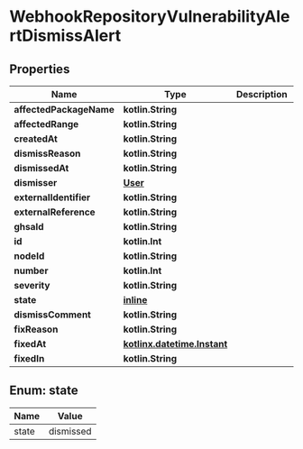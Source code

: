 
# WebhookRepositoryVulnerabilityAlertDismissAlert

## Properties
Name | Type | Description | Notes
------------ | ------------- | ------------- | -------------
**affectedPackageName** | **kotlin.String** |  | 
**affectedRange** | **kotlin.String** |  | 
**createdAt** | **kotlin.String** |  | 
**dismissReason** | **kotlin.String** |  | 
**dismissedAt** | **kotlin.String** |  | 
**dismisser** | [**User**](User.md) |  | 
**externalIdentifier** | **kotlin.String** |  | 
**externalReference** | **kotlin.String** |  | 
**ghsaId** | **kotlin.String** |  | 
**id** | **kotlin.Int** |  | 
**nodeId** | **kotlin.String** |  | 
**number** | **kotlin.Int** |  | 
**severity** | **kotlin.String** |  | 
**state** | [**inline**](#State) |  | 
**dismissComment** | **kotlin.String** |  |  [optional]
**fixReason** | **kotlin.String** |  |  [optional]
**fixedAt** | [**kotlinx.datetime.Instant**](kotlinx.datetime.Instant.md) |  |  [optional]
**fixedIn** | **kotlin.String** |  |  [optional]


<a id="State"></a>
## Enum: state
Name | Value
---- | -----
state | dismissed



